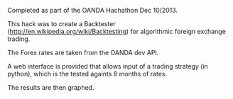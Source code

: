 Completed as part of the OANDA Hachathon Dec 10/2013.

This hack was to create a Backtester (http://en.wikipedia.org/wiki/Backtesting) for algorithmic foreign exchange trading.

The Forex rates are taken from the OANDA dev API.

A web interface is provided that allows input of a trading strategy (in python), which is the tested againts 8 months of rates.

The results are then graphed.
